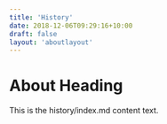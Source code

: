 ```yaml
---
title: 'History'
date: 2018-12-06T09:29:16+10:00
draft: false
layout: 'aboutlayout'
---
```


# About Heading

This is the history/index.md content text.